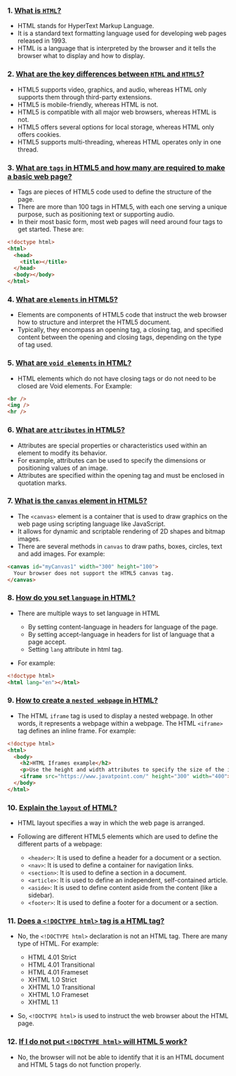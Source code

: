 ### 1. <ins>What is `HTML`?</ins>

- HTML stands for HyperText Markup Language.
- It is a standard text formatting language used for developing web pages released in 1993.
- HTML is a language that is interpreted by the browser and it tells the browser what to display and how to display.

### 2. <ins>What are the key differences between `HTML` and `HTML5`?</ins>

- HTML5 supports video, graphics, and audio, whereas HTML only supports them through third-party extensions.
- HTML5 is mobile-friendly, whereas HTML is not.
- HTML5 is compatible with all major web browsers, whereas HTML is not.
- HTML5 offers several options for local storage, whereas HTML only offers cookies.
- HTML5 supports multi-threading, whereas HTML operates only in one thread.

### 3. <ins>What are `tags` in HTML5 and how many are required to make a basic web page?</ins>

- Tags are pieces of HTML5 code used to define the structure of the page.
- There are more than 100 tags in HTML5, with each one serving a unique purpose, such as positioning text or supporting audio.
- In their most basic form, most web pages will need around four tags to get started. These are:

```html
<!doctype html>
<html>
  <head>
    <title></title>
  </head>
  <body></body>
</html>
```

### 4. <ins>What are `elements` in HTML5?</ins>

- Elements are components of HTML5 code that instruct the web browser how to structure and interpret the HTML5 document.
- Typically, they encompass an opening tag, a closing tag, and specified content between the opening and closing tags, depending on the type of tag used.

### 5. <ins>What are `void elements` in HTML?</ins>

- HTML elements which do not have closing tags or do not need to be closed are Void elements. For Example:

```html
<br />
<img />
<hr />
```

### 6. <ins>What are `attributes` in HTML5?</ins>

- Attributes are special properties or characteristics used within an element to modify its behavior.
- For example, attributes can be used to specify the dimensions or positioning values of an image.
- Attributes are specified within the opening tag and must be enclosed in quotation marks.

### 7. <ins>What is the `canvas` element in HTML5?</ins>

- The `<canvas>` element is a container that is used to draw graphics on the web page using scripting language like JavaScript.
- It allows for dynamic and scriptable rendering of 2D shapes and bitmap images.
- There are several methods in `canvas` to draw paths, boxes, circles, text and add images. For example:

```html
<canvas id="myCanvas1" width="300" height="100">
  Your browser does not support the HTML5 canvas tag.
</canvas>
```

### 8. <ins>How do you set `language` in HTML?</ins>

- There are multiple ways to set language in HTML

  - By setting content-language in headers for language of the page.
  - By setting accept-language in headers for list of language that a page accept.
  - Setting `lang` attribute in html tag.

- For example:

```html
<!doctype html>
<html lang="en"></html>
```

### 9. <ins>How to create a `nested webpage` in HTML?</ins>

- The HTML `iframe` tag is used to display a nested webpage. In other words, it represents a webpage within a webpage. The HTML `<iframe>` tag defines an inline frame. For example:

```html
<!doctype html>
<html>
  <body>
    <h2>HTML Iframes example</h2>
    <p>Use the height and width attributes to specify the size of the iframe:</p>
    <iframe src="https://www.javatpoint.com/" height="300" width="400"></iframe>
  </body>
</html>
```

### 10. <ins>Explain the `layout` of HTML?</ins>

- HTML layout specifies a way in which the web page is arranged.
- Following are different HTML5 elements which are used to define the different parts of a webpage:

  - `<header>`: It is used to define a header for a document or a section.
  - `<nav>`: It is used to define a container for navigation links.
  - `<section>`: It is used to define a section in a document.
  - `<article>`: It is used to define an independent, self-contained article.
  - `<aside>`: It is used to define content aside from the content (like a sidebar).
  - `<footer>`: It is used to define a footer for a document or a section.

### 11. <ins>Does a `<!DOCTYPE html>` tag is a HTML tag?</ins>

- No, the `<!DOCTYPE html>` declaration is not an HTML tag. There are many type of HTML. For example:

  - HTML 4.01 Strict
  - HTML 4.01 Transitional
  - HTML 4.01 Frameset
  - XHTML 1.0 Strict
  - XHTML 1.0 Transitional
  - XHTML 1.0 Frameset
  - XHTML 1.1

- So, `<!DOCTYPE html>` is used to instruct the web browser about the HTML page.

### 12. <ins>If I do not put `<!DOCTYPE html>` will HTML 5 work?</ins>

- No, the browser will not be able to identify that it is an HTML document and HTML 5 tags do not function properly.
